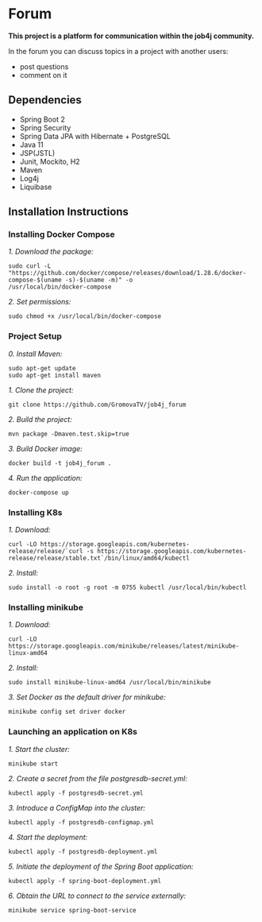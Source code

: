 # Forum

**This project is a platform for communication within the job4j community.**

In the forum you can discuss topics in a project with another users:
* post questions
* comment on it

## Dependencies

* Spring Boot 2 
* Spring Security
* Spring Data JPA with Hibernate + PostgreSQL
* Java 11
* JSP(JSTL)
* Junit, Mockito, H2
* Maven
* Log4j
* Liquibase

## Installation Instructions

### Installing Docker Compose
*1. Download the package:*
````
sudo curl -L "https://github.com/docker/compose/releases/download/1.28.6/docker-compose-$(uname -s)-$(uname -m)" -o
/usr/local/bin/docker-compose
````

*2. Set permissions:*
````
sudo chmod +x /usr/local/bin/docker-compose
````


### Project Setup
*0. Install Maven:*
````
sudo apt-get update
sudo apt-get install maven
````

*1. Clone the project:*
````
git clone https://github.com/GromovaTV/job4j_forum
````

*2. Build the project:*
````
mvn package -Dmaven.test.skip=true
````

*3. Build Docker image:*
````
docker build -t job4j_forum .
````

*4. Run the application:*
````
docker-compose up
````
### Installing K8s
*1. Download:*
````
curl -LO https://storage.googleapis.com/kubernetes-release/release/`curl -s https://storage.googleapis.com/kubernetes-release/release/stable.txt`/bin/linux/amd64/kubectl
````

*2. Install:*
````
sudo install -o root -g root -m 0755 kubectl /usr/local/bin/kubectl
````

### Installing minikube
*1. Download:*
````
curl -LO https://storage.googleapis.com/minikube/releases/latest/minikube-linux-amd64
````

*2. Install:*
````
sudo install minikube-linux-amd64 /usr/local/bin/minikube
````

*3. Set Docker as the default driver for minikube:*
````
minikube config set driver docker
````

### Launching an application on K8s
*1. Start the cluster:*
````
minikube start
````

*2. Create a secret from the file postgresdb-secret.yml:*
````
kubectl apply -f postgresdb-secret.yml
````

*3. Introduce a ConfigMap into the cluster:*
````
kubectl apply -f postgresdb-configmap.yml
````

*4. Start the deployment:*
````
kubectl apply -f postgresdb-deployment.yml
````

*5. Initiate the deployment of the Spring Boot application:*
````
kubectl apply -f spring-boot-deployment.yml
````

*6. Obtain the URL to connect to the service externally:*
````
minikube service spring-boot-service
````
